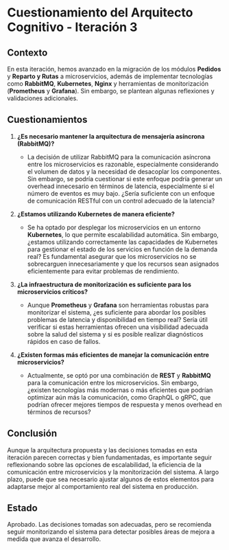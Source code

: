 # Cuestionamiento del Arquitecto Cognitivo - Iteración 3

## Contexto
En esta iteración, hemos avanzado en la migración de los módulos **Pedidos** y **Reparto y Rutas** a microservicios, además de implementar tecnologías como **RabbitMQ**, **Kubernetes**, **Nginx** y herramientas de monitorización (**Prometheus** y **Grafana**). Sin embargo, se plantean algunas reflexiones y validaciones adicionales.

## Cuestionamientos

1. **¿Es necesario mantener la arquitectura de mensajería asíncrona (RabbitMQ)?**
   - La decisión de utilizar RabbitMQ para la comunicación asíncrona entre los microservicios es razonable, especialmente considerando el volumen de datos y la necesidad de desacoplar los componentes. Sin embargo, se podría cuestionar si este enfoque podría generar un overhead innecesario en términos de latencia, especialmente si el número de eventos es muy bajo. ¿Sería suficiente con un enfoque de comunicación RESTful con un control adecuado de la latencia?

2. **¿Estamos utilizando Kubernetes de manera eficiente?**
   - Se ha optado por desplegar los microservicios en un entorno **Kubernetes**, lo que permite escalabilidad automática. Sin embargo, ¿estamos utilizando correctamente las capacidades de Kubernetes para gestionar el estado de los servicios en función de la demanda real? Es fundamental asegurar que los microservicios no se sobrecarguen innecesariamente y que los recursos sean asignados eficientemente para evitar problemas de rendimiento.

3. **¿La infraestructura de monitorización es suficiente para los microservicios críticos?**
   - Aunque **Prometheus** y **Grafana** son herramientas robustas para monitorizar el sistema, ¿es suficiente para abordar los posibles problemas de latencia y disponibilidad en tiempo real? Sería útil verificar si estas herramientas ofrecen una visibilidad adecuada sobre la salud del sistema y si es posible realizar diagnósticos rápidos en caso de fallos.

4. **¿Existen formas más eficientes de manejar la comunicación entre microservicios?**
   - Actualmente, se optó por una combinación de **REST** y **RabbitMQ** para la comunicación entre los microservicios. Sin embargo, ¿existen tecnologías más modernas o más eficientes que podrían optimizar aún más la comunicación, como GraphQL o gRPC, que podrían ofrecer mejores tiempos de respuesta y menos overhead en términos de recursos?

## Conclusión
Aunque la arquitectura propuesta y las decisiones tomadas en esta iteración parecen correctas y bien fundamentadas, es importante seguir reflexionando sobre las opciones de escalabilidad, la eficiencia de la comunicación entre microservicios y la monitorización del sistema. A largo plazo, puede que sea necesario ajustar algunos de estos elementos para adaptarse mejor al comportamiento real del sistema en producción.

## Estado
Aprobado. Las decisiones tomadas son adecuadas, pero se recomienda seguir monitorizando el sistema para detectar posibles áreas de mejora a medida que avanza el desarrollo.


